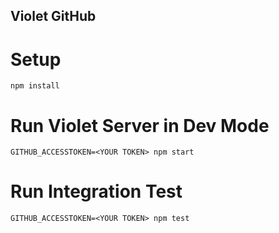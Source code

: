 ## Violet GitHub

# Setup

`npm install`

# Run Violet Server in Dev Mode

`GITHUB_ACCESSTOKEN=<YOUR TOKEN> npm start`

# Run Integration Test

`GITHUB_ACCESSTOKEN=<YOUR TOKEN> npm test`
